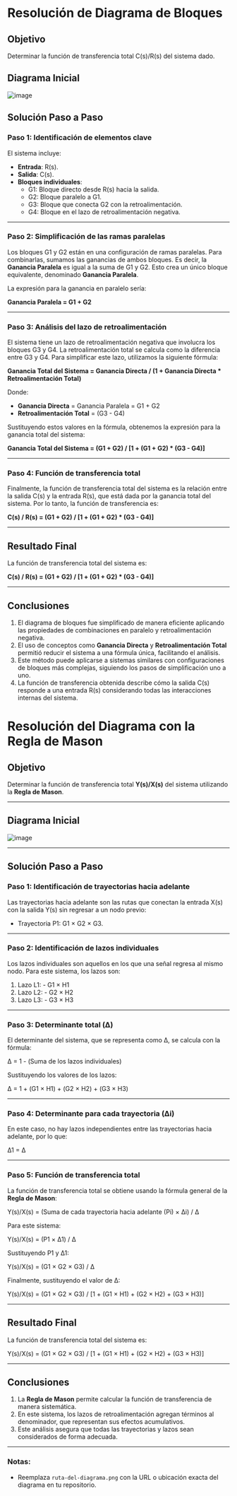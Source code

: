 # Resolución de Diagrama de Bloques

## Objetivo
Determinar la función de transferencia total C(s)/R(s) del sistema dado.

## Diagrama Inicial

![image](https://github.com/user-attachments/assets/93f7e654-f39a-416c-a973-5063d7461ec7)


## Solución Paso a Paso

### Paso 1: Identificación de elementos clave
El sistema incluye:
- **Entrada**: R(s).
- **Salida**: C(s).
- **Bloques individuales**:
  - G1: Bloque directo desde R(s) hacia la salida.
  - G2: Bloque paralelo a G1.
  - G3: Bloque que conecta G2 con la retroalimentación.
  - G4: Bloque en el lazo de retroalimentación negativa.

---

### Paso 2: Simplificación de las ramas paralelas
Los bloques G1 y G2 están en una configuración de ramas paralelas. Para combinarlas, sumamos las ganancias de ambos bloques. Es decir, la **Ganancia Paralela** es igual a la suma de G1 y G2. Esto crea un único bloque equivalente, denominado **Ganancia Paralela**.

La expresión para la ganancia en paralelo sería:

**Ganancia Paralela = G1 + G2**

---

### Paso 3: Análisis del lazo de retroalimentación
El sistema tiene un lazo de retroalimentación negativa que involucra los bloques G3 y G4. La retroalimentación total se calcula como la diferencia entre G3 y G4. Para simplificar este lazo, utilizamos la siguiente fórmula:

**Ganancia Total del Sistema = Ganancia Directa / (1 + Ganancia Directa * Retroalimentación Total)**

Donde:
- **Ganancia Directa** = Ganancia Paralela = G1 + G2
- **Retroalimentación Total** = (G3 - G4)

Sustituyendo estos valores en la fórmula, obtenemos la expresión para la ganancia total del sistema:

**Ganancia Total del Sistema = (G1 + G2) / [1 + (G1 + G2) * (G3 - G4)]**

---

### Paso 4: Función de transferencia total
Finalmente, la función de transferencia total del sistema es la relación entre la salida C(s) y la entrada R(s), que está dada por la ganancia total del sistema. Por lo tanto, la función de transferencia es:

**C(s) / R(s) = (G1 + G2) / [1 + (G1 + G2) * (G3 - G4)]**

---

## Resultado Final
La función de transferencia total del sistema es:

**C(s) / R(s) = (G1 + G2) / [1 + (G1 + G2) * (G3 - G4)]**

---

## Conclusiones
1. El diagrama de bloques fue simplificado de manera eficiente aplicando las propiedades de combinaciones en paralelo y retroalimentación negativa.
2. El uso de conceptos como **Ganancia Directa** y **Retroalimentación Total** permitió reducir el sistema a una fórmula única, facilitando el análisis.
3. Este método puede aplicarse a sistemas similares con configuraciones de bloques más complejas, siguiendo los pasos de simplificación uno a uno.
4. La función de transferencia obtenida describe cómo la salida C(s) responde a una entrada R(s) considerando todas las interacciones internas del sistema.






# Resolución del Diagrama con la Regla de Mason

## Objetivo
Determinar la función de transferencia total **Y(s)/X(s)** del sistema utilizando la **Regla de Mason**.

---

## Diagrama Inicial

![image](https://github.com/user-attachments/assets/c0fa0e49-72ee-40af-980e-d06e07ba556a)


---

## Solución Paso a Paso

### Paso 1: Identificación de trayectorias hacia adelante
Las trayectorias hacia adelante son las rutas que conectan la entrada X(s) con la salida Y(s) sin regresar a un nodo previo:

- Trayectoria P1: G1 × G2 × G3.

---

### Paso 2: Identificación de lazos individuales
Los lazos individuales son aquellos en los que una señal regresa al mismo nodo. Para este sistema, los lazos son:

1. Lazo L1: - G1 × H1  
2. Lazo L2: - G2 × H2  
3. Lazo L3: - G3 × H3

---

### Paso 3: Determinante total (Δ)
El determinante del sistema, que se representa como Δ, se calcula con la fórmula:

Δ = 1 - (Suma de los lazos individuales)

Sustituyendo los valores de los lazos:

Δ = 1 + (G1 × H1) + (G2 × H2) + (G3 × H3)

---

### Paso 4: Determinante para cada trayectoria (Δi)
En este caso, no hay lazos independientes entre las trayectorias hacia adelante, por lo que:

Δ1 = Δ

---

### Paso 5: Función de transferencia total
La función de transferencia total se obtiene usando la fórmula general de la **Regla de Mason**:

Y(s)/X(s) = (Suma de cada trayectoria hacia adelante (Pi) × Δi) / Δ

Para este sistema:

Y(s)/X(s) = (P1 × Δ1) / Δ

Sustituyendo P1 y Δ1:

Y(s)/X(s) = (G1 × G2 × G3) / Δ

Finalmente, sustituyendo el valor de Δ:

Y(s)/X(s) = (G1 × G2 × G3) / [1 + (G1 × H1) + (G2 × H2) + (G3 × H3)]

---

## Resultado Final
La función de transferencia total del sistema es:

Y(s)/X(s) = (G1 × G2 × G3) / [1 + (G1 × H1) + (G2 × H2) + (G3 × H3)]

---

## Conclusiones
1. La **Regla de Mason** permite calcular la función de transferencia de manera sistemática.
2. En este sistema, los lazos de retroalimentación agregan términos al denominador, que representan sus efectos acumulativos.
3. Este análisis asegura que todas las trayectorias y lazos sean considerados de forma adecuada.

---

### Notas:
- Reemplaza `ruta-del-diagrama.png` con la URL o ubicación exacta del diagrama en tu repositorio.


